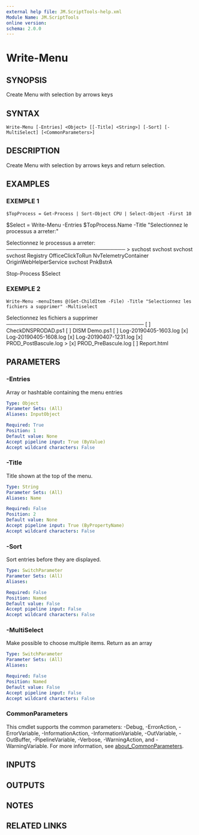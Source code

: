 ```yaml
---
external help file: JM.ScriptTools-help.xml
Module Name: JM.ScriptTools
online version:
schema: 2.0.0
---
```


# Write-Menu

## SYNOPSIS
Create Menu with selection by arrows keys

## SYNTAX

```
Write-Menu [-Entries] <Object> [[-Title] <String>] [-Sort] [-MultiSelect] [<CommonParameters>]
```

## DESCRIPTION
Create Menu with selection by arrows keys and return selection.

## EXAMPLES

### EXEMPLE 1
```
$TopProcess = Get-Process | Sort-Object CPU | Select-Object -First 10
```

$Select = Write-Menu -Entries $TopProcess.Name -Title "Selectionnez le processus a arreter:"

Selectionnez le processus a arreter:
────────────────────────────────
    \> svchost
    svchost
    svchost
    svchost
    Registry
    OfficeClickToRun
    NvTelemetryContainer
    OriginWebHelperService
    svchost
    PnkBstrA

Stop-Process $Select

### EXEMPLE 2
```
Write-Menu -menuItems @(Get-ChildItem -File) -Title "Selectionnez les fichiers a supprimer" -Multiselect
```

Selectionnez les fichiers a supprimer
─────────────────────────────────────
    \[ \] CheckDNSPRODAD.ps1
    \[ \] DISM Demo.ps1
    \[ \] Log-20190405-1603.log
    \[x\] Log-20190405-1608.log
    \[x\] Log-20190407-1231.log
    \[x\] PROD_PostBascule.log
  \> \[x\] PROD_PreBascule.log
    \[ \] Report.html

## PARAMETERS

### -Entries
Array or hashtable containing the menu entries

```yaml
Type: Object
Parameter Sets: (All)
Aliases: InputObject

Required: True
Position: 1
Default value: None
Accept pipeline input: True (ByValue)
Accept wildcard characters: False
```

### -Title
Title shown at the top of the menu.

```yaml
Type: String
Parameter Sets: (All)
Aliases: Name

Required: False
Position: 2
Default value: None
Accept pipeline input: True (ByPropertyName)
Accept wildcard characters: False
```

### -Sort
Sort entries before they are displayed.

```yaml
Type: SwitchParameter
Parameter Sets: (All)
Aliases:

Required: False
Position: Named
Default value: False
Accept pipeline input: False
Accept wildcard characters: False
```

### -MultiSelect
Make possible to choose multiple items.
Return as an array

```yaml
Type: SwitchParameter
Parameter Sets: (All)
Aliases:

Required: False
Position: Named
Default value: False
Accept pipeline input: False
Accept wildcard characters: False
```

### CommonParameters
This cmdlet supports the common parameters: -Debug, -ErrorAction, -ErrorVariable, -InformationAction, -InformationVariable, -OutVariable, -OutBuffer, -PipelineVariable, -Verbose, -WarningAction, and -WarningVariable. For more information, see [about_CommonParameters](http://go.microsoft.com/fwlink/?LinkID=113216).

## INPUTS

## OUTPUTS

## NOTES

## RELATED LINKS
